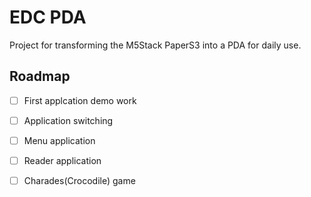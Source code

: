 # EDC PDA

Project for transforming the M5Stack PaperS3 into a PDA for daily use.

## Roadmap

- [ ] First applcation demo work
- [ ] Application switching
- [ ] Menu application
- [ ] Reader application
- [ ] Charades(Crocodile) game

